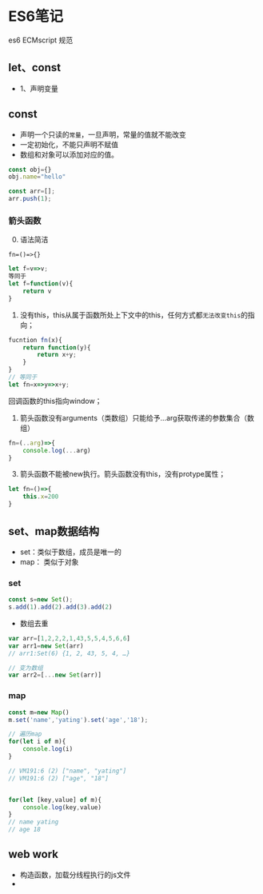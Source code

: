 # ES6笔记

es6 ECMscript 规范
## let、const
- 1、声明变量

## const 
- 声明一个只读的`常量`，一旦声明，常量的值就不能改变
- 一定初始化，不能只声明不赋值
- 数组和对象可以添加对应的值。
```js
const obj={}
obj.name="hello"

const arr=[];
arr.push(1);
```

### 箭头函数
0. 语法简洁

`fn=()=>{}`
```js
let f=v=>v;
等同于
let f=function(v){
    return v
}
```

1. 没有this，this从属于函数所处上下文中的this，任何方式都`无法改变this`的指向；
```js
fucntion fn(x){
    return function(y){
        return x+y;
    }
}
// 等同于
let fn=x=>y=>x+y;
```
回调函数的this指向window；

1. 箭头函数没有arguments（类数组）只能给予...arg获取传递的参数集合（数组）
```js
fn=(..arg)=>{
    console.log(...arg)
}
```

3. 箭头函数不能被new执行。箭头函数没有this，没有protype属性；
```js
let fn=()=>{
    this.x=200
}
```

## set、map数据结构

- set：类似于数组，成员是唯一的
- map： 类似于对象

### set
```js
const s=new Set();
s.add(1).add(2).add(3).add(2)
```
- 数组去重
```js
var arr=[1,2,2,2,1,43,5,5,4,5,6,6]
var arr1=new Set(arr)
// arr1:Set(6) {1, 2, 43, 5, 4, …}

// 变为数组
var arr2=[...new Set(arr)]
```

### map

```js
const m=new Map()
m.set('name','yating').set('age','18');

// 遍历map
for(let i of m){
    console.log(i)
}

// VM191:6 (2) ["name", "yating"]
// VM191:6 (2) ["age", "18"]


for(let [key,value] of m){
    console.log(key,value)
}
// name yating
// age 18
```

## web work
- 构造函数，加载分线程执行的js文件
- 